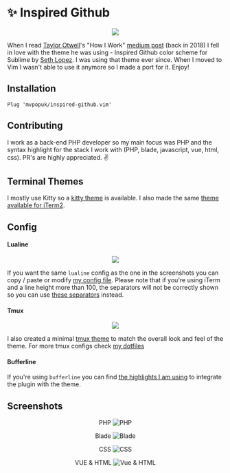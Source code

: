 
# ✨ Inspired Github

<p align="center">
  <img src="https://user-images.githubusercontent.com/35864222/162174274-59b2d412-5d47-408e-923b-b950302e84a3.png" />
</p>

When I read [Taylor Otwell](https://github.com/taylorotwell)'s "How I Work" [medium post](https://medium.com/@taylorotwell/how-i-work-october-2018-edition-e66a09931e7f) (back in 2018) I fell in love with the theme he was using - Inspired Github color scheme for Sublime by [Seth Lopez](https://github.com/sethlopezme). I was using that theme ever since. When I moved to Vim I wasn't able to use it anymore so I made a port for it. Enjoy!

## Installation

```
Plug 'mvpopuk/inspired-github.vim'
```

## Contributing

I work as a back-end PHP developer so my main focus was PHP and the syntax highlight for the stack I work with (PHP, blade, javascript, vue, html, css). PR's are highly appreciated. ✌

## Terminal Themes
I mostly use Kitty so a [kitty theme](/inspired-github.conf) is available. I also made the same [theme available for iTerm2](inspired-github.itermcolors). 

## Config

#### Lualine

<p align="center">
  <img src="https://user-images.githubusercontent.com/35864222/162174549-62664d79-8d7a-4e6d-be65-c2ab59e3f0fd.png" />
</p>

If you want the same `lualine` config as the one in the screenshots you can copy / paste or modify [my config file](/config/lualine.lua). Please note that if you're using iTerm and a line height more than 100, the separators will not be correctly shown so you can use [these separators](https://github.com/mvpopuk/inspired-github.vim/blob/main/config/lualine.lua#L51) instead.

#### Tmux

<p align="center">
  <img src="https://user-images.githubusercontent.com/35864222/162174573-d5e79abc-79c4-468c-874b-8bea2d875b99.png" />
</p>

I also created a minimal [tmux theme](inspired_github.tmux.conf) to match the overall look and feel of the theme. For more tmux configs check [my dotfiles](https://github.com/mvpopuk/dotfiles/blob/main/tmux/.tmux.conf)

#### Bufferline

If you're using `bufferline` you can find [the highlights I am using](https://github.com/mvpopuk/inspired-github.vim/blob/main/config/bufferline.lua#L33) to integrate the plugin with the theme.

## Screenshots

<p align="center">
  <span>PHP</span>
  <img src="https://user-images.githubusercontent.com/35864222/162174274-59b2d412-5d47-408e-923b-b950302e84a3.png" alt="PHP" />
</p>

<p align="center">
  <span>Blade</span>
  <img src="https://user-images.githubusercontent.com/35864222/162174351-8bbdd7c8-3c8a-4b4e-8d3b-0c69938dc49d.png" alt="Blade" />
</p>

<p align="center">
  <span>CSS</span>
  <img src="https://user-images.githubusercontent.com/35864222/162174479-5e59ebca-bcbb-4276-86de-12d0ae950450.png" alt="CSS" />
</p>

<p align="center">
  <span>VUE & HTML</span>
  <img src="https://user-images.githubusercontent.com/35864222/162174425-5b16d3fe-eaca-49ce-ac3b-11d680d1340c.png" alt="Vue & HTML" />
</p>
